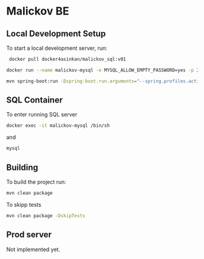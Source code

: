 # Malickov BE



## Local Development Setup

To start a local development server, run:

```bash
 docker pull docker4asinkan/malickov_sql:v01 
```

```bash
docker run --name malickov-mysql -e MYSQL_ALLOW_EMPTY_PASSWORD=yes -p 3306:3306  -d docker4asinkan/malickov_sql:v01
```
```bash
mvn spring-boot:run -Dspring-boot.run.arguments="--spring.profiles.active=dev"
```

[//]: # (To see open API)

[//]: # ([api schema]&#40;http://localhost:8080/swagger-ui.html&#41;)

[//]: # ()
[//]: # (or for json)

[//]: # ([json scheme]&#40;http://localhost:8080/v3/api-docs&#41;)
## SQL Container
To enter running SQL server

```bash
docker exec -it malickov-mysql /bin/sh
```
and 
```bash
mysql
```

## Building

To build the project run:

```bash
mvn clean package 
```
To skipp tests
```bash
mvn clean package -DskipTests
```



## Prod server

Not implemented yet.
